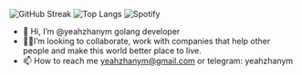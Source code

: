 ![GitHub Streak](https://github-readme-streak-stats.herokuapp.com?user=yeahzhanym&border_radius=4&card_width=300&hide_total_contributions=true)
![Top Langs](https://github-readme-stats.vercel.app/api/top-langs/?username=yeahzhanym&layout=compact)
![Spotify](https://github-readme-spotify.w3b.netlify.app/api/spotify?user=yeahzhanym)


- 👋 Hi, I’m @yeahzhanym golang developer
- 💞️🌱I’m looking to collaborate, work with companies that help other people and make this world better place to live.
- 📫 How to reach me yeahzhanym@gmail.com or telegram: yeahzhanym


<!---
yeahzhanym/yeahzhanym is a ✨ special ✨ repository because its `README.md` (this file) appears on your GitHub profile.
You can click the Preview link to take a look at your changes.
--->
